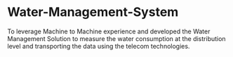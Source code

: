Water-Management-System
=======================

To leverage Machine to Machine experience and developed the Water Management Solution to measure the water consumption at the distribution level and transporting the data using the telecom technologies.

